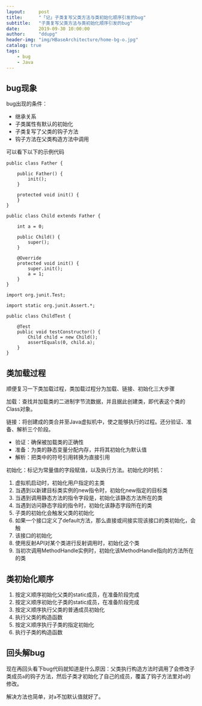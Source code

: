 ```yaml
---
layout:     post
title:      "「记」子类复写父类方法与类初始化顺序引发的bug"
subtitle:   "子类复写父类方法与类初始化顺序引发的bug"
date:       2019-09-30 10:00:00
author:     "ddupg"
header-img: "img/HBaseArchitecture/home-bg-o.jpg"
catalog: true
tags:
    - bug
    - Java
---
```


## bug现象
bug出现的条件：
- 继承关系
- 子类属性有默认的初始化
- 子类复写了父类的钩子方法
- 钩子方法在父类构造方法中调用

可以看下以下的示例代码

```
public class Father {

    public Father() {
        init();
    }

    protected void init() {
    }
}
```

```
public class Child extends Father {

    int a = 0;

    public Child() {
        super();
    }

    @Override
    protected void init() {
        super.init();
        a = 1;
    }
}
```

```
import org.junit.Test;

import static org.junit.Assert.*;

public class ChildTest {

    @Test
    public void testConstructor() {
        Child child = new Child();
        assertEquals(0, child.a);
    }
}
```

## 类加载过程
顺便复习一下类加载过程，类加载过程分为加载、链接、初始化三大步骤

加载：查找并加载类的二进制字节流数据，并且据此创建类，即代表这个类的Class对象。

链接：将创建成的类合并至Java虚拟机中，使之能够执行的过程。还分验证、准备、解析三个阶段。
- 验证：确保被加载类的正确性
- 准备：为类的静态变量分配内存，并将其初始化为默认值
- 解析：把类中的符号引用转换为直接引用

初始化：标记为常量值的字段赋值，以及执行方法。初始化的时机：
1. 虚拟机启动时，初始化用户指定的主类
2. 当遇到以新建目标类实例的new指令时，初始化new指定的目标类
3. 当遇到调用静态方法的指令字段是，初始化该静态方法所在的类
4. 当遇到访问静态字段的指令时，初始化该静态字段所在的类
5. 子类的初始化会触发父类的初始化
6. 如果一个接口定义了default方法，那么直接或间接实现该接口的类初始化，会触
7. 该接口的初始化
8. 使用反射API对某个类进行反射调用时，初始化这个类
9. 当初次调用MethodHandle实例时，初始化该MethodHandle指向的方法所在的类

## 类初始化顺序

1. 按定义顺序初始化父类的static成员，在准备阶段完成
2. 按定义顺序初始化子类的static成员，在准备阶段完成
3. 按定义顺序执行父类的普通成员初始化
4. 执行父类的构造函数
5. 按定义顺序执行子类的指定初始化
6. 执行子类的构造函数

## 回头解bug

现在再回头看下bug代码就知道是什么原因：父类执行构造方法时调用了会修改子类成员`a`的钩子方法，然后子类才初始化了自己的成员，覆盖了钩子方法里对`a`的修改。

解决方法也简单，对`a`不加默认值就好了。